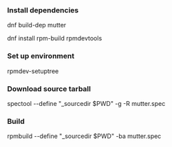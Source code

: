 ### Install dependencies

dnf build-dep mutter

dnf install rpm-build rpmdevtools

### Set up environment

rpmdev-setuptree

### Download source tarball

spectool --define "_sourcedir $PWD" -g -R mutter.spec

### Build

rpmbuild --define "_sourcedir $PWD" -ba mutter.spec 

